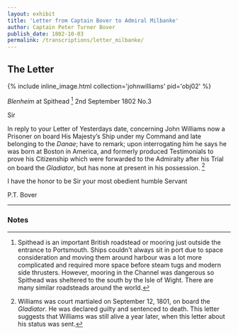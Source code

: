 ```yaml
---
layout: exhibit
title: 'Letter from Captain Bover to Admiral Milbanke'
author: Captain Peter Turner Bover
publish_date: 1802-10-03
permalink: /transcriptions/letter_milbanke/
---
```


## The Letter

{% include inline_image.html collection='johnwilliams' pid='obj02' %}

*Blenheim* at Spithead [^1]
2nd September 1802
No.3

Sir

   In reply to your Letter of Yesterdays date, concerning John Williams now a Prisoner on board His Majesty’s Ship under my Command and late belonging to the *Danae*; have to remark; upon interrogating him he says he was born at Boston in America, and formerly produced Testimonials to prove his Citizenship which were forwarded to the Admiralty after his Trial on board the *Gladiator*, but has none at present in his possession. [^2]

   I have the honor to be Sir your most obedient humble Servant

P.T. Bover

---

### Notes

[^1]: Spithead is an important British roadstead or mooring just outside the entrance to Portsmouth. Ships couldn't always sit in port due to space consideration and moving them around harbour was a lot more complicated and required more space before steam tugs and modern side thrusters. However, mooring in the Channel was dangerous so Spithead was sheltered to the south by the Isle of Wight. There are many similar roadsteads around the world.

[^2]: Williams was court martialed on September 12, 1801, on board the *Gladiator*. He was declared guilty and sentenced to death. This letter suggests that Williams was still alive a year later, when this letter about his status was sent.
